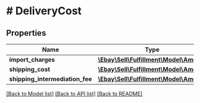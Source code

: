 # # DeliveryCost

## Properties

Name | Type | Description | Notes
------------ | ------------- | ------------- | -------------
**import_charges** | [**\Ebay\Sell\Fulfillment\Model\Amount**](Amount.md) |  | [optional]
**shipping_cost** | [**\Ebay\Sell\Fulfillment\Model\Amount**](Amount.md) |  | [optional]
**shipping_intermediation_fee** | [**\Ebay\Sell\Fulfillment\Model\Amount**](Amount.md) |  | [optional]

[[Back to Model list]](../../README.md#models) [[Back to API list]](../../README.md#endpoints) [[Back to README]](../../README.md)
